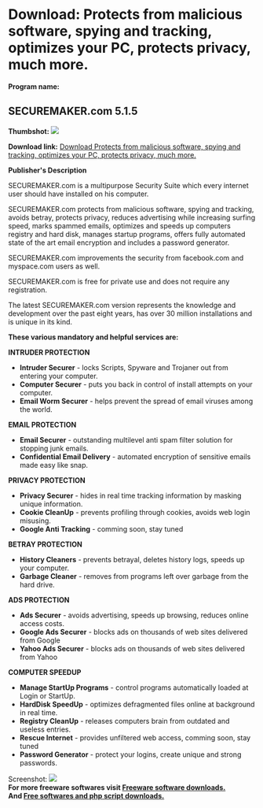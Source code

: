 # Download: Protects from malicious software, spying and tracking, optimizes your PC, protects privacy, much more.

**Program name:**

## SECUREMAKER.com 5.1.5

  
**Thumbshot:** ![](http://www.freewarefiles.com/screenshot/securemaker5_md.gif)   
  
**Download link:** [Download Protects from malicious software, spying and tracking, optimizes your PC, protects privacy, much more.](http://freesoftwares.boysofts.com/SECUREMAKERcom_program_33994.html)  
  


**Publisher's Description**  
  


SECUREMAKER.com is a multipurpose Security Suite which every internet user should have installed on his computer. 

SECUREMAKER.com protects from malicious software, spying and tracking, avoids betray, protects privacy, reduces advertising while increasing surfing speed, marks spammed emails, optimizes and speeds up computers registry and hard disk, manages startup programs, offers fully automated state of the art email encryption and includes a password generator.

SECUREMAKER.com improvements the security from facebook.com and myspace.com users as well.

SECUREMAKER.com is free for private use and does not require any registration.

The latest SECUREMAKER.com version represents the knowledge and development over the past eight years, has over 30 million installations and is unique in its kind.

**These various mandatory and helpful services are:**

**INTRUDER PROTECTION**

  * **Intruder Securer** \- locks Scripts, Spyware and Trojaner out from entering your computer. 
  * **Computer Securer** \- puts you back in control of install attempts on your computer. 
  * **Email Worm Securer** \- helps prevent the spread of email viruses among the world. 

**EMAIL PROTECTION**

  * **Email Securer** \- outstanding multilevel anti spam filter solution for stopping junk emails. 
  * **Confidential Email Delivery** \- automated encryption of sensitive emails made easy like snap. 

**PRIVACY PROTECTION**

  * **Privacy Securer** \- hides in real time tracking information by masking unique information. 
  * **Cookie CleanUp** \- prevents profiling through cookies, avoids web login misusing. 
  * **Google Anti Tracking** \- comming soon, stay tuned 

**BETRAY PROTECTION**

  * **History Cleaners** \- prevents betrayal, deletes history logs, speeds up your computer. 
  * **Garbage Cleaner** \- removes from programs left over garbage from the hard drive. 

**ADS PROTECTION**

  * **Ads Securer** \- avoids advertising, speeds up browsing, reduces online access costs. 
  * **Google Ads Securer** \- blocks ads on thousands of web sites delivered from Google 
  * **Yahoo Ads Securer** \- blocks ads on thousands of web sites delivered from Yahoo 

**COMPUTER SPEEDUP**

  * **Manage StartUp Programs** \- control programs automatically loaded at Login or StartUp. 
  * **HardDisk SpeedUp** \- optimizes defragmented files online at background in real time. 
  * **Registry CleanUp** \- releases computers brain from outdated and useless entries. 
  * **Rescue Internet** \- provides unfiltered web access, comming soon, stay tuned 
  * **Password Generator** \- protect your logins, create unique and strong passwords. 

  
  
Screenshot: ![](http://www.freewarefiles.com/screenshot/securemaker5.gif)   
**For more freeware softwares visit [Freeware software downloads.](http://freesoftwares.boysofts.com/)**   
**And [Free softwares and php script downloads.](http://www.boysofts.com/)**
